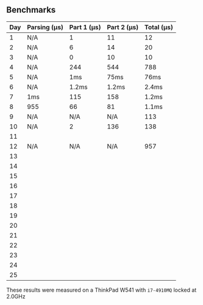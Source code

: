## Benchmarks

| Day | Parsing (μs) | Part 1 (μs) | Part 2 (μs) | Total (μs) |
|-----|--------------|-------------|-------------|------------|
| 1   | N/A          | 1           | 11          | 12         |
| 2   | N/A          | 6           | 14          | 20         |
| 3   | N/A          | 0           | 10          | 10         |
| 4   | N/A          | 244         | 544         | 788        |
| 5   | N/A          | 1ms         | 75ms        | 76ms       |
| 6   | N/A          | 1.2ms       | 1.2ms       | 2.4ms      |
| 7   | 1ms          | 115         | 158         | 1.2ms      |
| 8   | 955          | 66          | 81          | 1.1ms      |
| 9   | N/A          | N/A         | N/A         | 113        |
| 10  | N/A          | 2           | 136         | 138        |
| 11  |              |             |             |            |
| 12  | N/A          | N/A         | N/A         | 957        |
| 13  |              |             |             |            |
| 14  |              |             |             |            |
| 15  |              |             |             |            |
| 16  |              |             |             |            |
| 17  |              |             |             |            |
| 18  |              |             |             |            |
| 19  |              |             |             |            |
| 20  |              |             |             |            |
| 21  |              |             |             |            |
| 22  |              |             |             |            |
| 23  |              |             |             |            |
| 24  |              |             |             |            |
| 25  |              |             |             |            |

These results were measured on a ThinkPad W541 with `i7-4910MQ` locked at 2.0GHz
